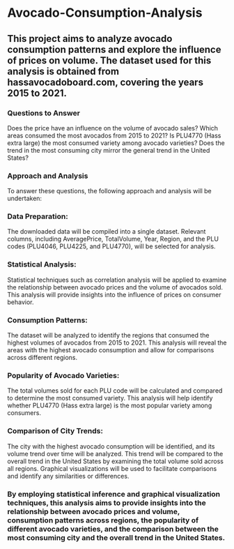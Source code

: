 # Avocado-Consumption-Analysis
## This project aims to analyze avocado consumption patterns and explore the influence of prices on volume. The dataset used for this analysis is obtained from hassavocadoboard.com, covering the years 2015 to 2021.

### Questions to Answer
Does the price have an influence on the volume of avocado sales?
Which areas consumed the most avocados from 2015 to 2021?
Is PLU4770 (Hass extra large) the most consumed variety among avocado varieties?
Does the trend in the most consuming city mirror the general trend in the United States?

### Approach and Analysis
To answer these questions, the following approach and analysis will be undertaken:

### Data Preparation: 
The downloaded data will be compiled into a single dataset. Relevant columns, including AveragePrice, TotalVolume, Year, Region, and the PLU codes (PLU4046, PLU4225, and PLU4770), will be selected for analysis.

### Statistical Analysis:
Statistical techniques such as correlation analysis will be applied to examine the relationship between avocado prices and the volume of avocados sold. This analysis will provide insights into the influence of prices on consumer behavior.

### Consumption Patterns: 
The dataset will be analyzed to identify the regions that consumed the highest volumes of avocados from 2015 to 2021. This analysis will reveal the areas with the highest avocado consumption and allow for comparisons across different regions.

### Popularity of Avocado Varieties:
The total volumes sold for each PLU code will be calculated and compared to determine the most consumed variety. This analysis will help identify whether PLU4770 (Hass extra large) is the most popular variety among consumers.

### Comparison of City Trends:
The city with the highest avocado consumption will be identified, and its volume trend over time will be analyzed. This trend will be compared to the overall trend in the United States by examining the total volume sold across all regions. Graphical visualizations will be used to facilitate comparisons and identify any similarities or differences.

### By employing statistical inference and graphical visualization techniques, this analysis aims to provide insights into the relationship between avocado prices and volume, consumption patterns across regions, the popularity of different avocado varieties, and the comparison between the most consuming city and the overall trend in the United States.


